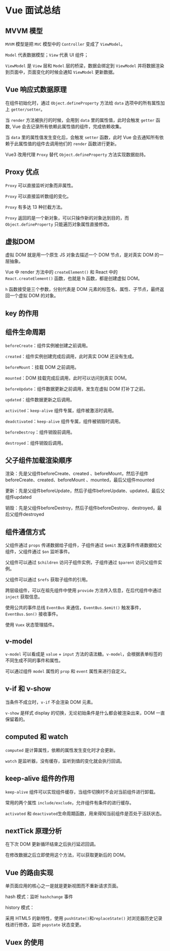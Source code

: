 # Vue 面试总结

## MVVM 模型

`MVVM` 模型是把 `MVC` 模型中的 `Controller` 变成了 `ViewModel`。

`Model` 代表数据模型；`View` 代表 UI 组件；

`ViewModel` 是 `View` 层和 `Model` 层的桥梁，数据会绑定到 `ViewModel` 并将数据渲染到页面中，页面变化的时候会通知 `ViewModel` 更新数据。

## Vue 响应式数据原理

在组件初始化时，通过 `Object.defineProperty` 方法给 `data` 选项中的所有属性加上 `getter/setter`。

当 `render` 方法被执行的时候，会用到 `data` 里的属性值，此时会触发 `getter` 函数, Vue 会去记录所有依赖此属性值的组件，完成依赖收集。

当 `data` 里的属性值发生变化后，会触发 `setter` 函数，此时 Vue 会去通知所有依赖于此属性值的组件去调用他们的 `render` 函数进行更新。

Vue3 改用代理 `Proxy` 替代 `Object.defineProperty` 方法实现数据劫持。

## Proxy 优点

`Proxy` 可以直接监听对象而非属性。

`Proxy` 可以直接监听数组的变化。

`Proxy` 有多达 13 种拦截方法。

`Proxy` 返回的是一个新对象，可以只操作新的对象达到目的，而 `Object.defineProperty` 只能遍历对象属性直接修改。

## 虚拟DOM

虚拟 DOM 就是用一个原生 JS 对象去描述一个 DOM 节点，是对真实 DOM 的一层抽象。

Vue 中 render 方法中的 `createElement()` 和 React 中的 `React.createElement()` 函数，也就是 h 函数，都是创建虚拟 DOM。

`h` 函数接受是三个参数，分别代表是 DOM 元素的标签名、属性、子节点，最终返回一个虚拟 DOM 的对象。

## key 的作用

## 组件生命周期

`beforeCreate`：组件实例被创建之前调用。

`created`：组件实例创建完成后调用，此时真实 DOM 还没有生成。

`beforeMount`：挂载 DOM 之前调用。

`mounted`：DOM 挂载完成后调用，此时可以访问到真实 DOM。

`beforeUpdate`：组件数据更新之前调用，发生在虚拟 DOM 打补丁之前。

`updated`：组件数据更新之后调用。

`activited`：`keep-alive` 组件专属，组件被激活时调用。

`deadctivated`：`keep-alive` 组件专属，组件被销毁时调用。

`beforeDestroy`：组件销毁前调用。

`destroyed`：组件销毁后调用。

## 父子组件加载渲染顺序

渲染：先是父组件beforeCreate、created 、beforeMount，然后子组件beforeCreate、created、beforeMount 、mounted，最后父组件mounted

更新：先是父组件beforeUpdate，然后子组件beforeUpdate、updated，最后父组件updated

销毁：先是父组件beforeDestroy，然后子组件beforeDestroy、destroyed，最后父组件destroyed

## 组件通信方式

父组件通过 `props` 传递数据给子组件，子组件通过 `$emit` 发送事件传递数据给父组件，父组件通过 `$on` 监听事件。

父组件可以通过 `$children` 访问子组件实例，子组件通过 `$parent` 访问父组件实例。

父组件可以通过 `$refs` 获取子组件的引用。

跨层级组件，可以在祖先组件中使用 `provide` 方法传入信息，在后代组件中通过 `inject` 获取信息。

使用公共的事件总线 `EventBus` 来通信，`EventBus.$emit()` 触发事件，`EventBus.$on()` 接收事件。

使用 `Vuex` 状态管理插件。

## v-model

`v-model` 可以看成是 `value` + `input` 方法的语法糖。`v-model`，会根据表单标签的不同生成不同的事件和属性。

可以通过组件 `model` 属性的 `prop` 和 `event` 属性来进行自定义。

## v-if 和 v-show

当条件不成立时，`v-if` 不会渲染 DOM 元素。

`v-show` 是样式 display 的切换，无论初始条件是什么都会被渲染出来，DOM 一直保留着的。

## computed 和 watch

`computed` 是计算属性，依赖的属性发生变化时才会更新。

`watch` 是监听器，没有缓存，监听到值的变化就会执行回调。

## keep-alive 组件的作用

`keep-alive` 组件可以实现组件缓存，当组件切换时不会对当前组件进行卸载。

常用的两个属性 `include/exclude`，允许组件有条件的进行缓存。

`activated` 和 `deactivated`生命周期函数，用来得知当前组件是否处于活跃状态。

## nextTick 原理分析

在下次 DOM 更新循环结束之后执行延迟回调。

在修改数据之后立即使用这个方法，可以获取更新后的 DOM。

## Vue 的路由实现

单页面应用的核心之一是就是更新视图而不重新请求页面。

hash 模式：监听 `hashchange` 事件

history 模式：

采用 HTML5 的新特性，使用 `pushState()`和`replaceState()` 对浏览器历史记录栈进行修改，监听 `popstate` 状态变更。

## Vuex 的使用
